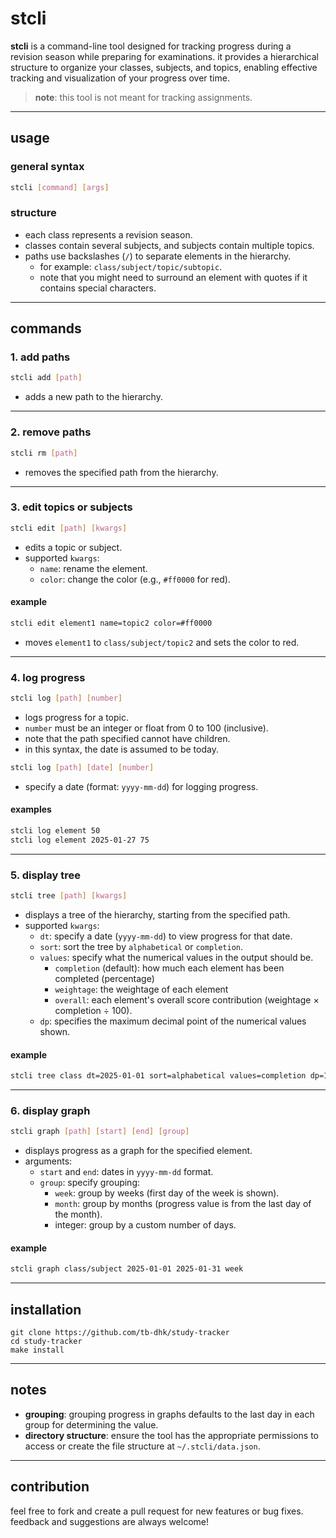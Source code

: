 # stcli

**stcli** is a command-line tool designed for tracking progress during a revision season while preparing for examinations. it provides a hierarchical structure to organize your classes, subjects, and topics, enabling effective tracking and visualization of your progress over time.

> **note**: this tool is not meant for tracking assignments.

---

## usage

### general syntax
```bash
stcli [command] [args]
```

### structure 
- each class represents a revision season.
- classes contain several subjects, and subjects contain multiple topics.
- paths use backslashes (`/`) to separate elements in the hierarchy.  
  - for example: `class/subject/topic/subtopic`.
  - note that you might need to surround an element with quotes if it contains special characters.

---

## commands

### 1. **add paths**
```bash
stcli add [path]
```
- adds a new path to the hierarchy.

---

### 2. **remove paths**
```bash
stcli rm [path]
```
- removes the specified path from the hierarchy.

---

### 3. **edit topics or subjects**
```bash
stcli edit [path] [kwargs]
```
- edits a topic or subject.  
- supported `kwargs`:
  - `name`: rename the element.
  - `color`: change the color (e.g., `#ff0000` for red).

#### example
```bash
stcli edit element1 name=topic2 color=#ff0000
```
- moves `element1` to `class/subject/topic2` and sets the color to red.

---

### 4. **log progress**
```bash
stcli log [path] [number]
```
- logs progress for a topic.  
- `number` must be an integer or float from 0 to 100 (inclusive).
- note that the path specified cannot have children.
- in this syntax, the date is assumed to be today.

```bash
stcli log [path] [date] [number]
```
- specify a date (format: `yyyy-mm-dd`) for logging progress.

#### examples
```bash
stcli log element 50
stcli log element 2025-01-27 75
```

---

### 5. **display tree**
```bash
stcli tree [path] [kwargs]
```
- displays a tree of the hierarchy, starting from the specified path.  
- supported `kwargs`:
  - `dt`: specify a date (`yyyy-mm-dd`) to view progress for that date.
  - `sort`: sort the tree by `alphabetical` or `completion`.
  - `values`: specify what the numerical values in the output should be.
    - `completion` (default): how much each element has been completed (percentage)
    - `weightage`: the weightage of each element
    - `overall`: each element's overall score contribution (weightage × completion ÷ 100).
  - `dp`: specifies the maximum decimal point of the numerical values shown.
    
#### example
```bash
stcli tree class dt=2025-01-01 sort=alphabetical values=completion dp=1
```

---

### 6. **display graph**
```bash
stcli graph [path] [start] [end] [group]
```
- displays progress as a graph for the specified element.  
- arguments:
  - `start` and `end`: dates in `yyyy-mm-dd` format.
  - `group`: specify grouping:
    - `week`: group by weeks (first day of the week is shown).
    - `month`: group by months (progress value is from the last day of the month).
    - integer: group by a custom number of days.

#### example
```bash
stcli graph class/subject 2025-01-01 2025-01-31 week
```

---

## installation

```
git clone https://github.com/tb-dhk/study-tracker
cd study-tracker
make install
```

---

## notes

- **grouping**: grouping progress in graphs defaults to the last day in each group for determining the value.
- **directory structure**: ensure the tool has the appropriate permissions to access or create the file structure at `~/.stcli/data.json`.

---

## contribution

feel free to fork and create a pull request for new features or bug fixes. feedback and suggestions are always welcome!
